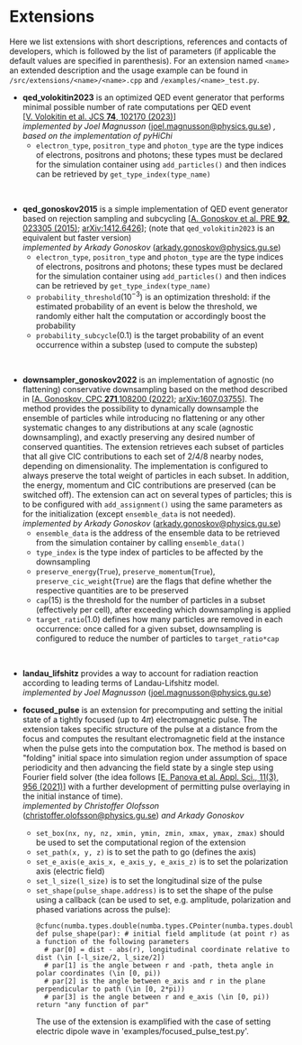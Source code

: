 # Extensions

Here we list extensions with short descriptions, references and contacts of developers, which is followed by the list of parameters (if applicable the default values are specified in parenthesis). For an extension named `<name>` an extended description and the usage example can be found in `/src/extensions/<name>/<name>.cpp` and `/examples/<name>_test.py`.

- **qed_volokitin2023** is an optimized QED event generator that performs minimal possible number of rate computations per QED event [[V.&nbsp;Volokitin et al. JCS **74**, 102170 (2023)](https://doi.org/10.1016/j.jocs.2023.102170)]<br/>
*implemented by Joel Magnusson* (joel.magnusson@physics.gu.se) *, based on the implementation of pyHiChi*
    - `electron_type`, `positron_type` and `photon_type` are the type indices of electrons, positrons and photons; these types must be declared for the simulation container using `add_particles()` and then indices can be retrieved by `get_type_index(type_name)`

</br>

- **qed_gonoskov2015** is a simple implementation of QED event generator based on rejection sampling and subcycling [[A.&nbsp;Gonoskov et al. PRE **92**, 023305 (2015)](https://journals.aps.org/pre/abstract/10.1103/PhysRevE.92.023305); [arXiv:1412.6426](https://arxiv.org/abs/1412.6426)]; (note that `qed_volokitin2023` is an equivalent but faster version)<br/>
*implemented by Arkady Gonoskov* (arkady.gonoskov@physics.gu.se)
    - `electron_type`, `positron_type` and `photon_type` are the type indices of electrons, positrons and photons; these types must be declared for the simulation container using `add_particles()` and then indices can be retrieved by `get_type_index(type_name)`
    - `probability_threshold`($10^{-3}$) is an optimization threshold: if the estimated probability of an event is below the threshold, we randomly either halt the computation or accordingly boost the probability
    - `probability_subcycle`(0.1) is the target probability of an event occurrence within a substep (used to compute the substep)

</br>

- **downsampler_gonoskov2022** is an implementation of agnostic (no flattening) conservative downsampling based on the method described in [[A.&nbsp;Gonoskov, CPC **271**,108200 (2022)](https://doi.org/10.1016/j.cpc.2021.108200); [arXiv:1607.03755](https://arxiv.org/abs/1607.03755)]. The method provides the possibility to dynamically downsample the ensemble of particles while introducing no flattening or any other systematic changes to any distributions at any scale (agnostic downsampling), and exactly preserving any desired number of conserved quantities. The extension retrieves each subset of particles that all give CIC contributions to each set of 2/4/8 nearby nodes, depending on dimensionality. The implementation is configured to always preserve the total weight of particles in each subset. In addition, the energy, momentum and CIC contributions are preserved (can be switched off). The extension can act on several types of particles; this is to be configured with `add_assignment()` using the same parameters as for the initialization (except `ensemble_data` is not needed). </br>
*implemented by Arkady Gonoskov* (arkady.gonoskov@physics.gu.se)
    - `ensemble_data` is the address of the ensemble data to be retrieved from the simulation container by calling `ensemble_data()`
    - `type_index` is the type index of particles to be affected by the downsampling
    - `preserve_energy`(`True`), `preserve_momentum`(`True`), `preserve_cic_weight`(`True`) are the flags that define whether the respective quantities are to be preserved
    - `cap`(15) is the threshold for the number of particles in a subset (effectively per cell), after exceeding which downsampling is applied
    - `target_ratio`(1.0) defines how many particles are removed in each occurrence: once called for a given subset, downsampling is configured to reduce the number of particles to `target_ratio*cap`

</br>

- **landau_lifshitz** provides a way to account for radiation reaction according to leading terms of Landau-Lifshitz model.</br>
*implemented by Joel Magnusson* (joel.magnusson@physics.gu.se)

- **focused_pulse** is an extension for precomputing and setting the initial state of a tightly focused (up to $4\pi$) electromagnetic pulse. The extension takes specific structure of the pulse at a distance from the focus and computes the resultant electromagnetic field at the instance when the pulse gets into the computation box. The method is based on "folding" initial space into simulation region under assumption of space periodicity and then advancing the field state by a single step using Fourier field solver (the idea follows [[E.&nbsp;Panova et al. Appl. Sci., 11(3), 956 (2021)]](https://www.mdpi.com/2076-3417/11/3/956) with a further development of permitting pulse overlaying in the initial instance of time).<br/>
*implemented by Christoffer Olofsson* (christoffer.olofsson@physics.gu.se) *and Arkady Gonoskov* </br>
    - `set_box(nx, ny, nz, xmin, ymin, zmin, xmax, ymax, zmax)` should be used to set the computational region of the extension
    - `set_path(x, y, z)` is to set the path to go (defines the axis)
    - `set_e_axis(e_axis_x, e_axis_y, e_axis_z)` is to set the polarization axis (electric field)
    - `set_l_size(l_size)` is to set the longitudinal size of the pulse
    - `set_shape(pulse_shape.address)` is to set the shape of the pulse using a callback (can be used to set, e.g. amplitude, polarization and phased variations across the pulse):
      ```
      @cfunc(numba.types.double(numba.types.CPointer(numba.types.double)))
      def pulse_shape(par): # initial field amplitude (at point r) as a function of the following parameters
        # par[0] = dist - abs(r), longitudinal coordinate relative to dist (\in [-l_size/2, l_size/2])
        # par[1] is the angle between r and -path, theta angle in polar coordinates (\in [0, pi))
        # par[2] is the angle between e_axis and r in the plane perpendicular to path (\in [0, 2*pi))
        # par[3] is the angle between r and e_axis (\in [0, pi))
      return "any function of par"
      ```
      The use of the extension is examplified with the case of setting electric dipole wave in 'examples/focused_pulse_test.py'.
